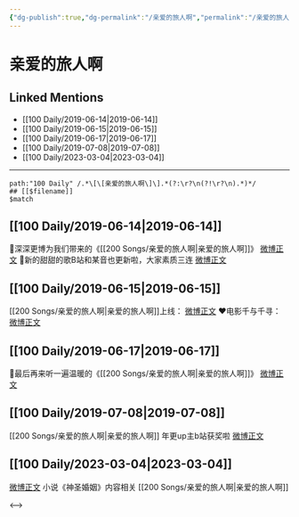 ```yaml
---
{"dg-publish":true,"dg-permalink":"/亲爱的旅人啊","permalink":"/亲爱的旅人啊/","created":"2023-03-06T14:12:49.000+08:00","updated":"2023-04-10T21:18:59.000+08:00"}
---
```



# 亲爱的旅人啊

## Linked Mentions
- [[100 Daily/2019-06-14\|2019-06-14]]
- [[100 Daily/2019-06-15\|2019-06-15]]
- [[100 Daily/2019-06-17\|2019-06-17]]
- [[100 Daily/2019-07-08\|2019-07-08]]
- [[100 Daily/2023-03-04\|2023-03-04]]


---

```expander
path:"100 Daily" /.*\[\[亲爱的旅人啊\]\].*(?:\r?\n(?!\r?\n).*)*/
## [[$filename]]
$match
```
## [[100 Daily/2019-06-14\|2019-06-14]]

🌛深深更博为我们带来的《[[200 Songs/亲爱的旅人啊\|亲爱的旅人啊]]》
[微博正文](https://m.weibo.cn/6466290670/4383165554793696)
🌛新的甜甜的歌B站和某音也更新啦，大家素质三连
[微博正文](https://m.weibo.cn/6466290670/4383185511630772)

## [[100 Daily/2019-06-15\|2019-06-15]]

[[200 Songs/亲爱的旅人啊\|亲爱的旅人啊]]上线：
[微博正文](https://m.weibo.cn/6466290670/4383449332693065)
❤️电影千与千寻：
[微博正文](https://m.weibo.cn/6466290670/4383491171018781)

## [[100 Daily/2019-06-17\|2019-06-17]]

🌛最后再来听一遍温暖的《[[200 Songs/亲爱的旅人啊\|亲爱的旅人啊]]》
[微博正文](https://m.weibo.cn/6466290670/4384301410071298)

## [[100 Daily/2019-07-08\|2019-07-08]]

[[200 Songs/亲爱的旅人啊\|亲爱的旅人啊]]
年更up主b站获奖啦
[微博正文](https://m.weibo.cn/6466290670/4391792311160447)

## [[100 Daily/2023-03-04\|2023-03-04]]

[微博正文](https://weibo.com/7208648160/4875171641165750) 小说《神圣婚姻》内容相关 [[200 Songs/亲爱的旅人啊\|亲爱的旅人啊]]

<-->
